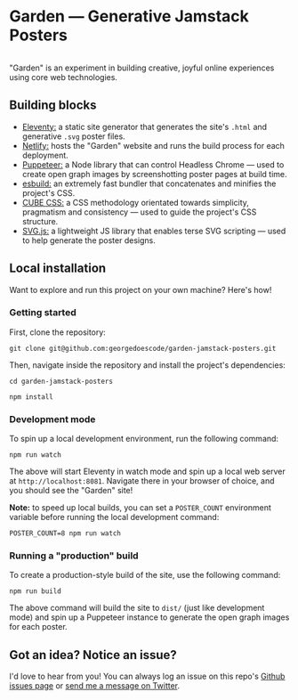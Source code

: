# Garden — Generative Jamstack Posters

<img src="https://garden.georgefrancis.dev/og-image.png" alt="">

"Garden" is an experiment in building creative, joyful online experiences using core web technologies.

## Building blocks

- [Eleventy:](https://www.11ty.dev/) a static site generator that generates the site's `.html` and generative `.svg` poster files.
- [Netlify:](https://www.netlify.com/) hosts the "Garden" website and runs the build process for each deployment.
- [Puppeteer:](https://developers.google.com/web/tools/puppeteer) a Node library that can control Headless Chrome — used to create open graph images by screenshotting poster pages at build time.
- [esbuild:](https://esbuild.github.io/) an extremely fast bundler that concatenates and minifies the project's CSS.
- [CUBE CSS:](https://cube.fyi/) a CSS methodology orientated towards simplicity, pragmatism and consistency — used to guide the project's CSS structure.
- [SVG.js:](https://svgjs.dev/docs/3.0/) a lightweight JS library that enables terse SVG scripting — used to help generate the poster designs.

## Local installation

Want to explore and run this project on your own machine? Here's how!

### Getting started

First, clone the repository:

`git clone git@github.com:georgedoescode/garden-jamstack-posters.git`

Then, navigate inside the repository and install the project's dependencies:

`cd garden-jamstack-posters`

`npm install`

### Development mode

To spin up a local development environment, run the following command:

`npm run watch`

The above will start Eleventy in watch mode and spin up a local web server at `http://localhost:8081`. Navigate there in your browser of choice, and you should see the "Garden" site!

**Note:** to speed up local builds, you can set a `POSTER_COUNT` environment variable before running the local development command:

`POSTER_COUNT=8 npm run watch`

### Running a "production" build

To create a production-style build of the site, use the following command:

`npm run build`

The above command will build the site to `dist/` (just like development mode) and spin up a Puppeteer instance to generate the open graph images for each poster.

## Got an idea? Notice an issue?

I'd love to hear from you! You can always log an issue on this repo's [Github issues page](https://github.com/georgedoescode/garden-jamstack-posters/issues) or [send me a message on Twitter](https://twitter.com/georgedoescode).
